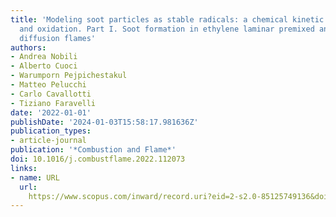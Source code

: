 ```yaml
---
title: 'Modeling soot particles as stable radicals: a chemical kinetic study on formation
  and oxidation. Part I. Soot formation in ethylene laminar premixed and counterflow
  diffusion flames'
authors:
- Andrea Nobili
- Alberto Cuoci
- Warumporn Pejpichestakul
- Matteo Pelucchi
- Carlo Cavallotti
- Tiziano Faravelli
date: '2022-01-01'
publishDate: '2024-01-03T15:58:17.981636Z'
publication_types:
- article-journal
publication: '*Combustion and Flame*'
doi: 10.1016/j.combustflame.2022.112073
links:
- name: URL
  url: 
    https://www.scopus.com/inward/record.uri?eid=2-s2.0-85125749136&doi=10.1016%2fj.combustflame.2022.112073&partnerID=40&md5=4f2f123806b33383bb396b2f09492cc3
---
```

